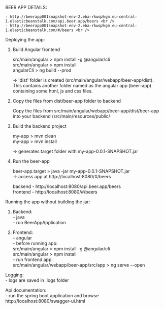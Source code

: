 

BEER APP DETAILS:

    - http://beerapp001snapshot-env-2.eba-rkwqzkgm.eu-central-1.elasticbeanstalk.com/api.beer.app/beers <br />
    - http://beerapp001snapshot-env-2.eba-rkwqzkgm.eu-central-1.elasticbeanstalk.com/#/beers <br />

Deploying the app:

   1. Build Angular frontend

       src/main/angular > npm install -g @angular/cli <br />
       src/main/angular > npm install <br />
       angularCli > ng build --prod <br />
    
       -> 'dist' folder is created (src/main/angular/webapp/beer-app/dist). <br />
       This contains another folder named as the angular app (beer-app) containing some html, js and css files. <br />

   1. Copy the files from dist/beer-app folder to backend <br />
   
      Copy the files from src/main/angular/webapp/beer-app/dist/beer-app into your backend /src/main/resources/public/ <br />

   2. Build the backend project <br />

      my-app > mvn clean <br />
      my-app > mvn install <br />

      -> generates target folder with my-app-0.0.1-SNAPSHOT.jar <br />

   3. Run the beer-app <br />

      beer-app.target > java -jar my-app-0.0.1-SNAPSHOT.jar <br />
   -> access app at http://localhost:8080/#/beers <br />

      backend - http://localhost:8080/api.beer.app/beers <br />
      frontend - http://localhost:8080/#/beers <br />


Running the app without building the jar: <br />
1. Backend: <br />
        - java <br />
        - run BeerAppApplication <br />
    
2. Frontend: <br />
        - angular <br />
        - before running app: <br />
            src/main/angular > npm install -g @angular/cli <br />
            src/main/angular > npm install <br />
        - run frontend app: <br />
            src/main/angular/webapp/beer-app/src/app > ng serve --open <br />

Logging: <br />
    - logs are saved in .logs folder <br />

Api documentation: <br />
    - run the spring boot application and browse http://localhost:8080/swagger-ui.html <br />

